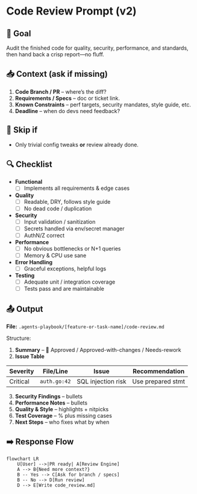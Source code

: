 # Code Review Prompt (v2)

## 🎯 Goal
Audit the finished code for quality, security, performance, and standards, then hand back a crisp report—no fluff.

## 📥 Context (ask if missing)
1. **Code Branch / PR** – where’s the diff?
2. **Requirements / Specs** – doc or ticket link.
3. **Known Constraints** – perf targets, security mandates, style guide, etc.
4. **Deadline** – when do devs need feedback?

## 🚦 Skip if
- Only trivial config tweaks **or** review already done.

## 🔍 Checklist
- **Functional**  
  - [ ] Implements all requirements & edge cases  

- **Quality**  
  - [ ] Readable, DRY, follows style guide  
  - [ ] No dead code / duplication  

- **Security**  
  - [ ] Input validation / sanitization  
  - [ ] Secrets handled via env/secret manager  
  - [ ] AuthN/Z correct  

- **Performance**  
  - [ ] No obvious bottlenecks or N+1 queries  
  - [ ] Memory & CPU use sane  

- **Error Handling**  
  - [ ] Graceful exceptions, helpful logs  

- **Testing**  
  - [ ] Adequate unit / integration coverage  
  - [ ] Tests pass and are maintainable  

## 📤 Output
**File:** `.agents-playbook/[feature-or-task-name]/code-review.md`

Structure:
1. **Summary** – 🚦 Approved / Approved-with-changes / Needs-rework  
2. **Issue Table**  

| Severity | File/Line | Issue | Recommendation |
|----------|-----------|-------|----------------|
| Critical | `auth.go:42` | SQL injection risk | Use prepared stmt |

3. **Security Findings** – bullets  
4. **Performance Notes** – bullets  
5. **Quality & Style** – highlights + nitpicks  
6. **Test Coverage** – % plus missing cases  
7. **Next Steps** – who fixes what by when  

## ➡️ Response Flow
```mermaid
flowchart LR
    U[User] -->|PR ready| A[Review Engine]
    A --> B{Need more context?}
    B -- Yes --> C[Ask for branch / specs]
    B -- No --> D[Run review]
    D --> E[Write code_review.md]
